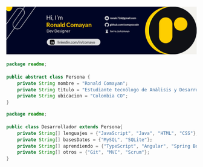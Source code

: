 <p align="center">
  <img src="https://github.com/comayocode/comayocode/blob/main/assets/GithubBanner_v2.jpg" />
</p>

```java
package readme;

public abstract class Persona {
    private String nombre = "Ronald Comayan";
    private String titulo = "Estudiante tecnólogo de Análisis y Desarrollo de Software";
    private String ubicacion = "Colombia CO";
}
```
```java
package readme;

public class Desarrollador extends Persona{
    private String[] lenguajes = {"JavaScript", "Java", "HTML", "CSS"};
    private String[] basesDatos = {"MySQL", "SQLite"};
    private String[] aprendiendo = {"TypeScript", "Angular", "Spring Boot"};
    private String[] otros = {"Git", "MVC", "Scrum"};
}
```

